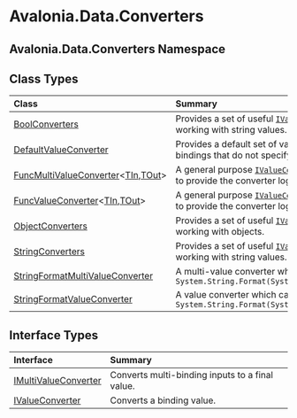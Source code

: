 # Avalonia.Data.Converters

## Avalonia.Data.Converters Namespace

## Class Types <a id="ClassTypes"></a>

| Class | Summary |
| :--- | :--- |
| [BoolConverters](http://reference.avaloniaui.net/api/Avalonia.Data.Converters/BoolConverters) | Provides a set of useful [`IValueConverter`](http://reference.avaloniaui.net/api/Avalonia.Data.Converters/IValueConverter)s for working with string values. |
| [DefaultValueConverter](http://reference.avaloniaui.net/api/Avalonia.Data.Converters/DefaultValueConverter) | Provides a default set of value conversions for bindings that do not specify a value converter. |
| [FuncMultiValueConverter](http://reference.avaloniaui.net/api/Avalonia.Data.Converters/FuncMultiValueConverter_2)&lt;[TIn](http://reference.avaloniaui.net/api/Avalonia.Data.Converters/FuncMultiValueConverter_2#typeparam-TIn),[TOut](http://reference.avaloniaui.net/api/Avalonia.Data.Converters/FuncMultiValueConverter_2#typeparam-TOut)&gt; | A general purpose [`IValueConverter`](http://reference.avaloniaui.net/api/Avalonia.Data.Converters/IValueConverter) that uses a [`Func`](http://reference.avaloniaui.net/) to provide the converter logic. |
| [FuncValueConverter](http://reference.avaloniaui.net/api/Avalonia.Data.Converters/FuncValueConverter_2)&lt;[TIn](http://reference.avaloniaui.net/api/Avalonia.Data.Converters/FuncValueConverter_2#typeparam-TIn),[TOut](http://reference.avaloniaui.net/api/Avalonia.Data.Converters/FuncValueConverter_2#typeparam-TOut)&gt; | A general purpose [`IValueConverter`](http://reference.avaloniaui.net/api/Avalonia.Data.Converters/IValueConverter) that uses a [`Func`](http://reference.avaloniaui.net/) to provide the converter logic. |
| [ObjectConverters](http://reference.avaloniaui.net/api/Avalonia.Data.Converters/ObjectConverters) | Provides a set of useful [`IValueConverter`](http://reference.avaloniaui.net/api/Avalonia.Data.Converters/IValueConverter)s for working with objects. |
| [StringConverters](http://reference.avaloniaui.net/api/Avalonia.Data.Converters/StringConverters) | Provides a set of useful [`IValueConverter`](http://reference.avaloniaui.net/api/Avalonia.Data.Converters/IValueConverter)s for working with string values. |
| [StringFormatMultiValueConverter](http://reference.avaloniaui.net/api/Avalonia.Data.Converters/StringFormatMultiValueConverter) | A multi-value converter which calls `System.String.Format(System.String,System.Object)` |
| [StringFormatValueConverter](http://reference.avaloniaui.net/api/Avalonia.Data.Converters/StringFormatValueConverter) | A value converter which calls `System.String.Format(System.String,System.Object)` |

## Interface Types <a id="InterfaceTypes"></a>

| Interface | Summary |
| :--- | :--- |
| [IMultiValueConverter](http://reference.avaloniaui.net/api/Avalonia.Data.Converters/IMultiValueConverter) | Converts multi-binding inputs to a final value. |
| [IValueConverter](http://reference.avaloniaui.net/api/Avalonia.Data.Converters/IValueConverter) | Converts a binding value. |

